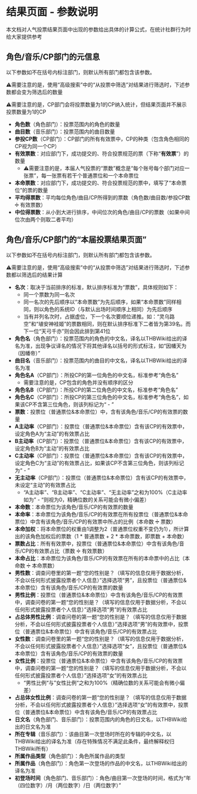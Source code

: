 # 结果页面 - 参数说明

本文档对人气投票结果页面中出现的参数给出具体的计算公式，在统计社群行为时给大家提供参考

## 角色/音乐/CP部门的元信息

以下参数如不在括号内标注部门，则默认所有部门都包含该参数。

⚠️需要注意的是，使用“高级搜索”中的“从投票中筛选”对结果进行筛选时，下述参数都会变为筛选后的数量

⚠️需要注意的是，CP部门会将投票数量为1的CP纳入统计，但结果页面并不展示投票数量为1的CP

- **角色数**（角色部门）：投票范围内的角色的数量
- **曲目数**（音乐部门）：投票范围内的曲目数量
- **参投CP数**（CP部门）：CP部门的所有有效票中，CP的种类（包含角色相同的CP视为同一个CP）
- **有效票数**：对应部门下，成功提交的、符合投票规范的票（下称“**有效票**”）的数量
  - ⚠️需要注意的是，本届人气投票的“票数”概念是“每个账号每个部门对应一张票”，每一张票有若干个普通票位和一个本命票位
- **本命票数**：对应部门下，成功提交的、符合投票规范的票中，填写了“本命票位”的票的数量
- **平均得票数**：平均每位角色/曲目/CP所得到的票数（角色数/曲目数/参投CP数 ➗ 有效票数）
- **中位得票数**：从小到大进行排序，中间位次的角色/曲目/CP的票数（如果中间位次由两个则取二者平均）

## 角色/音乐/CP部门的“本届投票结果页面”

以下参数如不在括号内标注部门，则默认所有部门都包含该参数。

⚠️需要注意的是，使用“高级搜索”中的“从投票中筛选”对结果进行筛选时，下述参数都以筛选后的结果计算

- **名次**：取决于当前排序的标准，默认排序标准为“票数”，具体规则如下：
  - 同一个票数为同一名次
  - 同一名次的先后顺序以“本命票数”为先后顺序，如果“本命票数”同样相同，则以角色的系统ID（与默认出场时间顺序上相同）为先后顺序
  - 当有并列名次时，占据虚位，下一个名次要顺位递推。如：“灵乌路空”和“埴安神袿姬”的票数相同，则在默认排序标准下二者皆为第39名。而下一位“天弓千亦”则会因此排到第41位
- **角色名**（角色部门）：投票范围内的角色的中文名，译名以THBWiki给出的译名为准，出现争议译名的情况下将其他译名以括号的形式标注，如“因幡天为（因幡帝）”
- **曲目名**（音乐部门）：投票范围内的曲目的中文名，译名以THBWiki给出的译名为准
- **角色名A**（CP部门）：所投CP的第一位角色的中文名，标准参考“角色名”
  - 需要注意的是，CP包含的角色并没有顺序的区分
- **角色名B**（CP部门）：所投CP的第二位角色的中文名，标准参考“角色名”
- **角色名C**（CP部门）：所投CP的第三位角色的中文名，标准参考“角色名”，如果该CP不含第三位角色，则该列标记为“ - ”
- **票数**：投票位（普通票位&本命票位）中，含有该角色/音乐/CP的有效票的数量
- **A主动率**（CP部门）：投票位（普通票位&本命票位）含有该CP的有效票中，设定角色A为“主动”的有效票占比
- **B主动率**（CP部门）：投票位（普通票位&本命票位）含有该CP的有效票中，设定角色B为“主动”的有效票占比
- **C主动率**（CP部门）：投票位（普通票位&本命票位）含有该CP的有效票中，设定角色C为“主动”的有效票占比，如果该CP不含第三位角色，则该列标记为“ - ”
- **无主动率**（CP部门）：投票位（普通票位&本命票位）含有该CP的有效票中，未设定“主动”的有效票占比
  - “A主动率”、“B主动率”、“C主动率”、“无主动率”之和为100%（C主动率如为” - “则视为0，精确位数的关系可能会有微小偏差）
- **本命数**：本命票位为该角色/音乐/CP的有效票的数量
- **本命率**：本命票位为该角色/音乐/CP的有效票在所有投票位（普通票位&本命票位）中含有该角色/音乐/CP的有效票中所占的比例（本命数 ➗ 票数）
- **本命加权**：将本命票位的权重由1调整为2（普通票位权重不变仍为1），所计算出的该角色加权后的票数（1 * 普通票数 + 2 * 本命票数，即票数 + 本命数）
- **票数占比**：所有有效票中，投票位（普通票位&本命票位）中含有该角色/音乐/CP的有效票占比（票数 ➗ 有效票数）
- **本命占比**：本命票位为该角色/音乐/CP的有效票在所有的本命票中的占比（本命数 ➗ 本命票数）
- **男性数**：调查问卷里的第一题“您的性别是？（填写的信息仅用于数据分析，不会以任何形式披露投票者个人信息）”选择选项“男”，且投票位（普通票位&本命票位）含有该角色/音乐/CP的有效票的数量
- **男性比例**：投票位（普通票位&本命票位）中含有该角色/音乐/CP的有效票中，调查问卷的第一题“您的性别是？（填写的信息仅用于数据分析，不会以任何形式披露投票者个人信息）”选择选项“男”的有效票占比
- **占总体男性比例**：调查问卷的第一题“您的性别是？（填写的信息仅用于数据分析，不会以任何形式披露投票者个人信息）”选择选项“男”的有效票中，投票位（普通票位&本命票位）中含有该角色/音乐/CP的有效票占比
- **女性数**：调查问卷里的第一题“您的性别是？（填写的信息仅用于数据分析，不会以任何形式披露投票者个人信息）”选择选项“女”，且投票位（普通票位&本命票位）含有该角色/音乐/CP的有效票的数量
- **女性比例**：投票位（普通票位&本命票位）中含有该角色/音乐/CP的有效票中，调查问卷的第一题“您的性别是？（填写的信息仅用于数据分析，不会以任何形式披露投票者个人信息）”选择选项“女”的有效票占比
  - “男性比例“与”女性比例“之和为100%（精确位数的关系可能会有微小偏差）
- **占总体女性比例**：调查问卷的第一题“您的性别是？（填写的信息仅用于数据分析，不会以任何形式披露投票者个人信息）”选择选项“女”的有效票中，投票位（普通票位&本命票位）中含有该角色/音乐/CP的有效票占比
- **日文名**（角色部门、音乐部门）：投票范围内的角色的日文名，以THBWiki给出的日文名为准
- **所在专辑**（音乐部门）：该曲目第一次登场时所在的专辑的中文名，以THBWiki给出的译名为准（存在特殊情况不满足此条件，最终解释权归THBWiki所有）
- **所属作品类型**（角色部门）：角色所属作品的类型
- **所属作品**（角色部门）：角色第一次登场的作品的中文名，以THBWiki给出的译名为准
- **初登场时间**（角色部门、音乐部门）：角色/曲目第一次登场的时间，格式为“年（四位数字）/月（两位数字）/日（两位数字）”